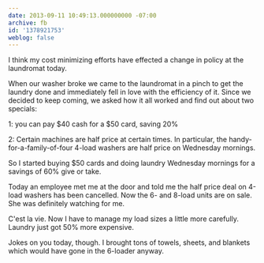 ```yaml
---
date: 2013-09-11 10:49:13.000000000 -07:00
archive: fb
id: '1378921753'
weblog: false
---
```


I think my cost minimizing efforts have effected a change in policy at the laundromat today.

When our washer broke we came to the laundromat in a pinch to get the laundry done and immediately fell in love with the efficiency of it. Since we decided to keep coming, we asked how it all worked and find out about two specials:

1: you can pay $40 cash for a $50 card, saving 20%

2: Certain machines are half price at certain times. In particular, the handy-for-a-family-of-four 4-load washers are half price on Wednesday mornings. 

So I started buying $50 cards and doing laundry Wednesday mornings for a savings of 60% give or take. 

Today an employee met me at the door and told me the half price deal on 4-load washers has been cancelled. Now the 6- and 8-load units are on sale. She was definitely watching for me. 

C'est la vie. Now I have to manage my load sizes a little more carefully. Laundry just got 50% more expensive. 

Jokes on you today, though. I brought tons of towels, sheets, and blankets which would have gone in the 6-loader anyway.
